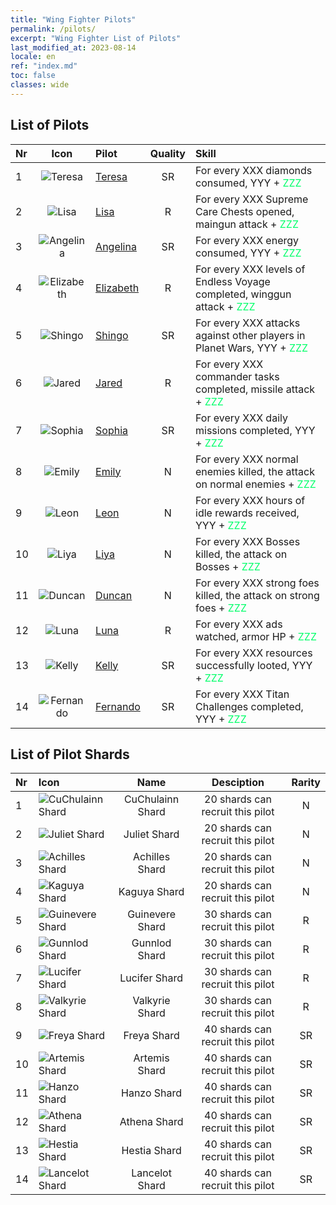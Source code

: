 ```yaml
---
title: "Wing Fighter Pilots"
permalink: /pilots/
excerpt: "Wing Fighter List of Pilots"
last_modified_at: 2023-08-14
locale: en
ref: "index.md"
toc: false
classes: wide
---
```

## List of Pilots

  |  Nr | Icon | Pilot | Quality |     Skill     |
  |:----|:----:|:----------|:-------:|:--------------|
  | 1 | ![Teresa](/images/pilots/aviator_piece_5001_p.png) | [Teresa](/pilots/Teresa) | SR | For every XXX diamonds consumed, YYY + <span style="color: #03ff6b">ZZZ</span><br/><span style="color: #000000;"></span> |
  | 2 | ![Lisa](/images/pilots/aviator_piece_4001_p.png) | [Lisa](/pilots/Lisa) | R | For every XXX Supreme Care Chests opened, maingun attack + <span style="color: #03ff6b">ZZZ</span><br/><span style="color: #000000;"></span> |
  | 3 | ![Angelina](/images/pilots/aviator_piece_5002_p.png) | [Angelina](/pilots/Angelina) | SR | For every XXX energy consumed, YYY + <span style="color: #03ff6b">ZZZ</span><br/><span style="color: #000000;"></span> |
  | 4 | ![Elizabeth](/images/pilots/aviator_piece_4002_p.png) | [Elizabeth](/pilots/Elizabeth) | R | For every XXX levels of Endless Voyage completed, winggun attack + <span style="color: #03ff6b">ZZZ</span><br/><span style="color: #000000;"></span> |
  | 5 | ![Shingo](/images/pilots/aviator_piece_5003_p.png) | [Shingo](/pilots/Shingo) | SR | For every XXX attacks against other players in Planet Wars, YYY + <span style="color: #03ff6b">ZZZ</span><br/><span style="color: #000000;"></span> |
  | 6 | ![Jared](/images/pilots/aviator_piece_4003_p.png) | [Jared](/pilots/Jared) | R | For every XXX commander tasks completed, missile attack + <span style="color: #03ff6b">ZZZ</span><br/><span style="color: #000000;"></span> |
  | 7 | ![Sophia](/images/pilots/aviator_piece_5004_p.png) | [Sophia](/pilots/Sophia) | SR | For every XXX daily missions completed, YYY + <span style="color: #03ff6b">ZZZ</span><br/><span style="color: #000000;"></span> |
  | 8 | ![Emily](/images/pilots/aviator_piece_3002_p.png) | [Emily](/pilots/Emily) | N | For every XXX normal enemies killed, the attack on normal enemies + <span style="color: #03ff6b">ZZZ</span><br/><span style="color: #000000;"></span> |
  | 9 | ![Leon](/images/pilots/aviator_piece_3001_p.png) | [Leon](/pilots/Leon) | N | For every XXX hours of idle rewards received, YYY + <span style="color: #03ff6b">ZZZ</span><br/><span style="color: #000000;"></span> |
  | 10 | ![Liya](/images/pilots/aviator_piece_3004_p.png) | [Liya](/pilots/Liya) | N | For every XXX Bosses killed, the attack on Bosses + <span style="color: #03ff6b">ZZZ</span><br/><span style="color: #000000;"></span> |
  | 11 | ![Duncan](/images/pilots/aviator_piece_3003_p.png) | [Duncan](/pilots/Duncan) | N | For every XXX strong foes killed, the attack on strong foes + <span style="color: #03ff6b">ZZZ</span><br/><span style="color: #000000;"></span> |
  | 12 | ![Luna](/images/pilots/aviator_piece_4004_p.png) | [Luna](/pilots/Luna) | R | For every XXX ads watched, armor HP + <span style="color: #03ff6b">ZZZ</span><br/><span style="color: #000000;"></span> |
  | 13 | ![Kelly](/images/pilots/aviator_piece_5005_p.png) | [Kelly](/pilots/Kelly) | SR | For every XXX resources successfully looted, YYY + <span style="color: #03ff6b">ZZZ</span><br/><span style="color: #000000;"></span> |
  | 14 | ![Fernando](/images/pilots/aviator_piece_5006_p.png) | [Fernando](/pilots/Fernando) | SR | For every XXX Titan Challenges completed, YYY + <span style="color: #03ff6b">ZZZ</span><br/><span style="color: #000000;"></span> |

## List of Pilot Shards


  |  Nr |    Icon   |  Name  |    Desciption  | Rarity |
  |:----|:----------|:------:|:--------------:|:------:|
  | 1 | ![CuChulainn Shard](/images/pilots/CuChulainn_Shard_p.png) | CuChulainn Shard | 20 shards can recruit this pilot | N |
  | 2 | ![Juliet Shard](/images/pilots/Juliet_Shard_p.png) | Juliet Shard | 20 shards can recruit this pilot | N |
  | 3 | ![Achilles Shard](/images/pilots/Achilles_Shard_p.png) | Achilles Shard | 20 shards can recruit this pilot | N |
  | 4 | ![Kaguya Shard](/images/pilots/Kaguya_Shard_p.png) | Kaguya Shard | 20 shards can recruit this pilot | N |
  | 5 | ![Guinevere Shard](/images/pilots/Guinevere_Shard_p.png) | Guinevere Shard | 30 shards can recruit this pilot | R |
  | 6 | ![Gunnlod Shard](/images/pilots/Gunnlod_Shard_p.png) | Gunnlod Shard | 30 shards can recruit this pilot | R |
  | 7 | ![Lucifer Shard](/images/pilots/Lucifer_Shard_p.png) | Lucifer Shard | 30 shards can recruit this pilot | R |
  | 8 | ![Valkyrie Shard](/images/pilots/Valkyrie_Shard_p.png) | Valkyrie Shard | 30 shards can recruit this pilot | R |
  | 9 | ![Freya Shard](/images/pilots/Freya_Shard_p.png) | Freya Shard | 40 shards can recruit this pilot | SR |
  | 10 | ![Artemis Shard](/images/pilots/Artemis_Shard_p.png) | Artemis Shard | 40 shards can recruit this pilot | SR |
  | 11 | ![Hanzo Shard](/images/pilots/Hanzo_Shard_p.png) | Hanzo Shard | 40 shards can recruit this pilot | SR |
  | 12 | ![Athena Shard](/images/pilots/Athena_Shard_p.png) | Athena Shard | 40 shards can recruit this pilot | SR |
  | 13 | ![Hestia Shard](/images/pilots/Hestia_Shard_p.png) | Hestia Shard | 40 shards can recruit this pilot | SR |
  | 14 | ![Lancelot Shard](/images/pilots/Lancelot_Shard_p.png) | Lancelot Shard | 40 shards can recruit this pilot | SR |
